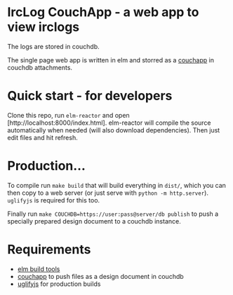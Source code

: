 # IrcLog CouchApp - a web app to view irclogs

The logs are stored in couchdb.

The single page web app is written in elm and storred as a
[couchapp](http://couchapp.readthedocs.io/en/latest/intro/what-is-couchapp.html)
in couchdb attachments.


# Quick start - for developers

Clone this repo, run `elm-reactor` and open [http://localhost:8000/index.html]. elm-reactor
will compile the source automatically when needed (will also download dependencies).
Then just edit files and hit refresh.


# Production…

To compile run `make build` that will build everything in `dist/`,
which you can then copy to a web server (or just serve with `python -m http.server`).
`uglifyjs` is required for this too.

Finally run `make COUCHDB=https://user:pass@server/db publish` to push a specially prepared design document to a couchdb instance.


# Requirements

* [elm build tools](https://guide.elm-lang.org/install.html)
* [couchapp](http://couchapp.readthedocs.io/en/latest/couchapp/install.html) to push files as a design document in couchdb
* [uglifyjs](https://github.com/mishoo/UglifyJS2) for production builds
